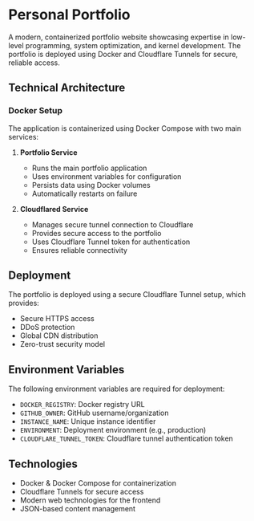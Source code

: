 # Personal Portfolio

A modern, containerized portfolio website showcasing expertise in low-level programming, system optimization, and kernel development. The portfolio is deployed using Docker and Cloudflare Tunnels for secure, reliable access.

## Technical Architecture

### Docker Setup
The application is containerized using Docker Compose with two main services:

1. **Portfolio Service**
   - Runs the main portfolio application
   - Uses environment variables for configuration
   - Persists data using Docker volumes
   - Automatically restarts on failure

2. **Cloudflared Service**
   - Manages secure tunnel connection to Cloudflare
   - Provides secure access to the portfolio
   - Uses Cloudflare Tunnel token for authentication
   - Ensures reliable connectivity

## Deployment

The portfolio is deployed using a secure Cloudflare Tunnel setup, which provides:
- Secure HTTPS access
- DDoS protection
- Global CDN distribution
- Zero-trust security model

## Environment Variables

The following environment variables are required for deployment:
- `DOCKER_REGISTRY`: Docker registry URL
- `GITHUB_OWNER`: GitHub username/organization
- `INSTANCE_NAME`: Unique instance identifier
- `ENVIRONMENT`: Deployment environment (e.g., production)
- `CLOUDFLARE_TUNNEL_TOKEN`: Cloudflare tunnel authentication token

## Technologies

- Docker & Docker Compose for containerization
- Cloudflare Tunnels for secure access
- Modern web technologies for the frontend
- JSON-based content management 